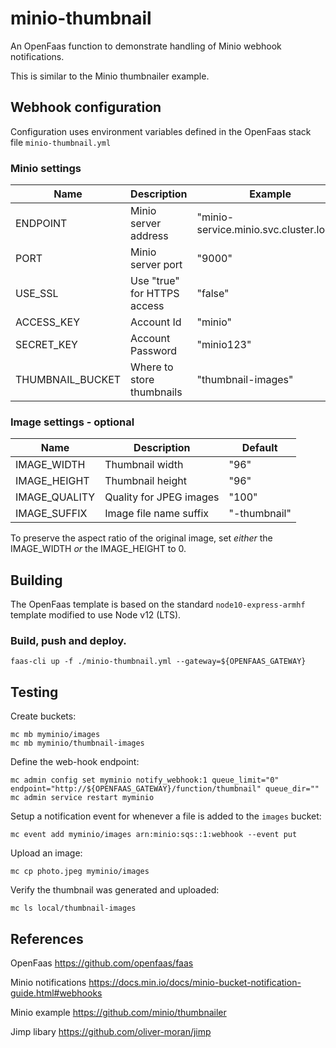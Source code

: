 # minio-thumbnail
An OpenFaas function to demonstrate handling of Minio webhook notifications.

This is similar to the Minio thumbnailer example. 

## Webhook configuration

Configuration uses environment variables defined in the OpenFaas stack file `minio-thumbnail.yml`

### Minio settings

Name             | Description                 | Example 
-----------------|-----------------------------|---------------
ENDPOINT         | Minio server address        | "minio-service.minio.svc.cluster.local"
PORT             | Minio server port           | "9000"
USE_SSL          | Use "true" for HTTPS access | "false"
ACCESS_KEY       | Account Id                  | "minio"
SECRET_KEY       | Account Password            | "minio123"  
THUMBNAIL_BUCKET | Where to store thumbnails   | "thumbnail-images"
   
### Image settings - optional

Name             | Description                 | Default 
-----------------|-----------------------------|---------------
IMAGE_WIDTH      | Thumbnail width             | "96"
IMAGE_HEIGHT     | Thumbnail height            | "96"
IMAGE_QUALITY    | Quality for JPEG images     | "100"
IMAGE_SUFFIX     | Image file name suffix      | "-thumbnail"

To preserve the aspect ratio of the original image, set _either_ the IMAGE_WIDTH _or_ the IMAGE_HEIGHT to 0.

## Building
The OpenFaas template is based on the standard `node10-express-armhf` template modified to use Node v12 (LTS).

### Build, push and deploy.
```
faas-cli up -f ./minio-thumbnail.yml --gateway=${OPENFAAS_GATEWAY}
```

## Testing

Create buckets:
```
mc mb myminio/images
mc mb myminio/thumbnail-images
```

Define the web-hook endpoint:
```
mc admin config set myminio notify_webhook:1 queue_limit="0" endpoint="http://${OPENFAAS_GATEWAY}/function/thumbnail" queue_dir=""
mc admin service restart myminio
```

Setup a notification event for whenever a file is added to the `images` bucket:
```
mc event add myminio/images arn:minio:sqs::1:webhook --event put 
```

Upload an image:
```
mc cp photo.jpeg myminio/images
```

Verify the thumbnail was generated and uploaded:
```
mc ls local/thumbnail-images
```
 
## References

OpenFaas https://github.com/openfaas/faas

Minio notifications https://docs.min.io/docs/minio-bucket-notification-guide.html#webhooks

Minio example https://github.com/minio/thumbnailer

Jimp libary https://github.com/oliver-moran/jimp

